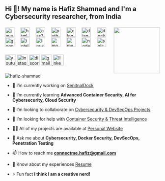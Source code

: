 <h2 align="left">Hi 👋! My name is Hafiz Shamnad and I'm a Cybersecurity researcher, from India</h2>

###

<img align="right" height="150" src="https://media0.giphy.com/media/v1.Y2lkPTc5MGI3NjExa2FyYm5uNWN3NzZqMDk3eGwwbW9wcDM3M3FybHV3NHNjM2puMmthcSZlcD12MV9pbnRlcm5hbF9naWZfYnlfaWQmY3Q9Zw/pnjeztUb3MOiFEdUxG/giphy.gif"  />

###

<div align="left">
  <img src="https://cdn.jsdelivr.net/gh/devicons/devicon/icons/javascript/javascript-original.svg" height="30" alt="javascript logo"  />
  <img width="12" />
  <img src="https://cdn.jsdelivr.net/gh/devicons/devicon/icons/html5/html5-original.svg" height="30" alt="html5 logo"  />
  <img width="12" />
  <img src="https://cdn.jsdelivr.net/gh/devicons/devicon/icons/css3/css3-original.svg" height="30" alt="css3 logo"  />
  <img width="12" />
  <img src="https://cdn.jsdelivr.net/gh/devicons/devicon/icons/python/python-original.svg" height="30" alt="python logo"  />
  <img width="12" />
  <img src="https://cdn.jsdelivr.net/gh/devicons/devicon/icons/c/c-original.svg" height="30" alt="c logo"  />
  <img width="12" />
  <img src="https://cdn.jsdelivr.net/gh/devicons/devicon/icons/django/django-plain.svg" height="30" alt="django logo"  />
  <img width="12" />
  <img src="https://cdn.jsdelivr.net/gh/devicons/devicon/icons/docker/docker-original.svg" height="30" alt="docker logo"  />
  <img width="12" />
  <img src="https://cdn.jsdelivr.net/gh/devicons/devicon/icons/googlecloud/googlecloud-original.svg" height="30" alt="googlecloud logo"  />
  <img width="12" />
  <img src="https://cdn.jsdelivr.net/gh/devicons/devicon/icons/intellij/intellij-original.svg" height="30" alt="intellij logo"  />
  <img width="12" />
  <img src="https://cdn.jsdelivr.net/gh/devicons/devicon/icons/linux/linux-original.svg" height="30" alt="linux logo"  />
  <img width="12" />
  <img src="https://cdn.jsdelivr.net/gh/devicons/devicon/icons/mongodb/mongodb-original.svg" height="30" alt="mongodb logo"  />
  <img width="12" />
  <img src="https://cdn.jsdelivr.net/gh/devicons/devicon/icons/mysql/mysql-original.svg" height="30" alt="mysql logo"  />
  <img width="12" />
  <img src="https://cdn.jsdelivr.net/gh/devicons/devicon/icons/nodejs/nodejs-original.svg" height="30" alt="nodejs logo"  />
  <img width="12" />
  <img src="https://cdn.jsdelivr.net/gh/devicons/devicon/icons/sqlite/sqlite-original.svg" height="30" alt="sqlite logo"  />
</div>

###

<div align="left">
  <a href="https://www.youtube.com/@hackforge-in" target="_blank">
    <img src="https://img.shields.io/static/v1?message=Youtube&logo=youtube&label=&color=FF0000&logoColor=white&labelColor=&style=for-the-badge" height="35" alt="youtube logo"  />
  </a>
  <a href="https://www.instagram.com/hafizzz.shd/" target="_blank">
    <img src="https://img.shields.io/static/v1?message=Instagram&logo=instagram&label=&color=E4405F&logoColor=white&labelColor=&style=for-the-badge" height="35" alt="instagram logo"  />
  </a>
  <img src="https://img.shields.io/static/v1?message=Discord&logo=discord&label=&color=7289DA&logoColor=white&labelColor=&style=for-the-badge" height="35" alt="discord logo"  />
  <a href="connectme.hafiz@gmail.com" target="_blank">
    <img src="https://img.shields.io/static/v1?message=Gmail&logo=gmail&label=&color=D14836&logoColor=white&labelColor=&style=for-the-badge" height="35" alt="gmail logo"  />
  </a>
  <a href="https://www.linkedin.com/in/hafiz-shamnad/" target="_blank">
    <img src="https://img.shields.io/static/v1?message=LinkedIn&logo=linkedin&label=&color=0077B5&logoColor=white&labelColor=&style=for-the-badge" height="35" alt="linkedin logo"  />
  </a>
</div>

###

<p align="left"> <a href="https://github.com/ryo-ma/github-profile-trophy"><img src="https://github-profile-trophy.vercel.app/?username=hafiz-shamnad" alt="hafiz-shamnad" /></a> </p>

- 🔭 I’m currently working on [SenitnalDock](https://github.com/Hafiz-shamnad/SenitnalDock)

- 🌱 I’m currently learning **Advanced Container Security, AI for Cybersecurity, Cloud Security**

- 👯 I’m looking to collaborate on [Cybersecurity & DevSecOps Projects](https://github.com/Hafiz-shamnad/SenitnalDock)

- 🤝 I’m looking for help with [Container Security & Threat Intelligence](https://github.com/Hafiz-shamnad/SenitnalDock)

- 👨‍💻 All of my projects are available at [Personal Website](https://hafiz-shamnad.github.io/website/)

- 💬 Ask me about **Cybersecurity, Docker Security, DevSecOps, Penetration Testing**

- 📫 How to reach me **connectme.hafiz@gmail.com**

- 📄 Know about my experiences [Resume](https://docs.google.com/document/d/1cyLcfJuJrItFqxjP11Ys0zPVlhLU6Yz5/edit?usp=drive_link&ouid=117752559460289724828&rtpof=true&sd=true)

- ⚡ Fun fact **I think I am a creative nerd!**
